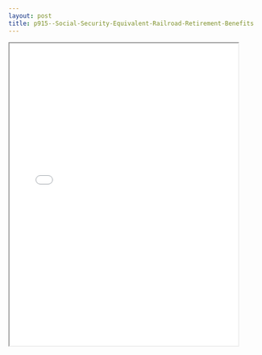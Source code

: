 ```yaml
---
layout: post
title: p915--Social-Security-Equivalent-Railroad-Retirement-Benefits
---
```


<div class="pdf-container">
<iframe src="/ea/assets/pdfs/p915--Social-Security-Equivalent-Railroad-Retirement-Benefits.pdf" height="600" width="90%" allowFullScreen="true"></iframe>
</div>

